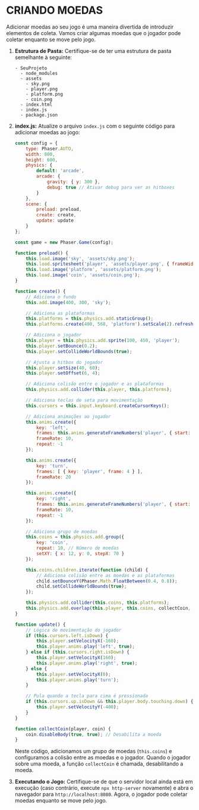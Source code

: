 # CRIANDO MOEDAS
Adicionar moedas ao seu jogo é uma maneira divertida de introduzir elementos de coleta. Vamos criar algumas moedas que o jogador pode coletar enquanto se move pelo jogo.

1. **Estrutura de Pasta:**
   Certifique-se de ter uma estrutura de pasta semelhante à seguinte:

   ```
   - SeuProjeto
     - node_modules
     - assets
       - sky.png
       - player.png
       - platform.png
       - coin.png
     - index.html
     - index.js
     - package.json
   ```

2. **index.js:**
   Atualize o arquivo `index.js` com o seguinte código para adicionar moedas ao jogo:

   ```javascript
   const config = {
       type: Phaser.AUTO,
       width: 800,
       height: 600,
       physics: {
           default: 'arcade',
           arcade: {
               gravity: { y: 300 },
               debug: true // Ativar debug para ver as hitboxes
           }
       },
       scene: {
           preload: preload,
           create: create,
           update: update
       }
   };

   const game = new Phaser.Game(config);

   function preload() {
       this.load.image('sky', 'assets/sky.png');
       this.load.spritesheet('player', 'assets/player.png', { frameWidth: 48, frameHeight: 64 });
       this.load.image('platform', 'assets/platform.png');
       this.load.image('coin', 'assets/coin.png');
   }

   function create() {
       // Adiciona o fundo
       this.add.image(400, 300, 'sky');

       // Adiciona as plataformas
       this.platforms = this.physics.add.staticGroup();
       this.platforms.create(400, 568, 'platform').setScale(2).refreshBody();

       // Adiciona o jogador
       this.player = this.physics.add.sprite(100, 450, 'player');
       this.player.setBounce(0.2);
       this.player.setCollideWorldBounds(true);

       // Ajusta a hitbox do jogador
       this.player.setSize(40, 60);
       this.player.setOffset(6, 4);

       // Adiciona colisão entre o jogador e as plataformas
       this.physics.add.collider(this.player, this.platforms);

       // Adiciona teclas de seta para movimentação
       this.cursors = this.input.keyboard.createCursorKeys();

       // Adiciona animações ao jogador
       this.anims.create({
           key: 'left',
           frames: this.anims.generateFrameNumbers('player', { start: 0, end: 3 }),
           frameRate: 10,
           repeat: -1
       });

       this.anims.create({
           key: 'turn',
           frames: [ { key: 'player', frame: 4 } ],
           frameRate: 20
       });

       this.anims.create({
           key: 'right',
           frames: this.anims.generateFrameNumbers('player', { start: 5, end: 8 }),
           frameRate: 10,
           repeat: -1
       });

       // Adiciona grupo de moedas
       this.coins = this.physics.add.group({
           key: 'coin',
           repeat: 10, // Número de moedas
           setXY: { x: 12, y: 0, stepX: 70 }
       });

       this.coins.children.iterate(function (child) {
           // Adiciona colisão entre as moedas e as plataformas
           child.setBounceY(Phaser.Math.FloatBetween(0.4, 0.8));
           child.setCollideWorldBounds(true);
       });

       this.physics.add.collider(this.coins, this.platforms);
       this.physics.add.overlap(this.player, this.coins, collectCoin, null, this);
   }

   function update() {
       // Lógica de movimentação do jogador
       if (this.cursors.left.isDown) {
           this.player.setVelocityX(-160);
           this.player.anims.play('left', true);
       } else if (this.cursors.right.isDown) {
           this.player.setVelocityX(160);
           this.player.anims.play('right', true);
       } else {
           this.player.setVelocityX(0);
           this.player.anims.play('turn');
       }

       // Pula quando a tecla para cima é pressionada
       if (this.cursors.up.isDown && this.player.body.touching.down) {
           this.player.setVelocityY(-400);
       }
   }

   function collectCoin(player, coin) {
       coin.disableBody(true, true); // Desabilita a moeda
   }
   ```

   Neste código, adicionamos um grupo de moedas (`this.coins`) e configuramos a colisão entre as moedas e o jogador. Quando o jogador sobre uma moeda, a função `collectCoin` é chamada, desabilitando a moeda.

3. **Executando o Jogo:**
   Certifique-se de que o servidor local ainda está em execução (caso contrário, execute `npx http-server` novamente) e abra o navegador para `http://localhost:8080`. Agora, o jogador pode coletar moedas enquanto se move pelo jogo.

